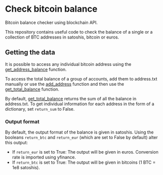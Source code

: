 # Check bitcoin balance
Bitcoin balance checker using blockchain API.

This repository contains useful code to check the balance of a single or a collection of BTC addresses in satoshis, bitcoin or euros.

## Getting the data

It is possible to access any individual bitcoin address using the [get_address_balance](main.py) function.

To access the total balance of a group of accounts, add them to address.txt manually or use the [add_address](main.py) function and then use the [get_total_balance](main.py) function.

By default, [get_total_balance](main.py) returns the sum of all the balance in address.txt. To get individual information for each address in the form of a dictionary, set `return_sum` to False.

### Output format

By default, the output format of the balance is given in satoshis. Using the booleans `return_btc` and `return_eur` (which are set to False by default) alter this output:

* If `return_eur` is set to True: The output will be given in euros. Conversion rate is imported using yfinance.
* If `return_btc` is set to True: The output will be given in bitcoins (1 BTC = 1e8 satoshis).
